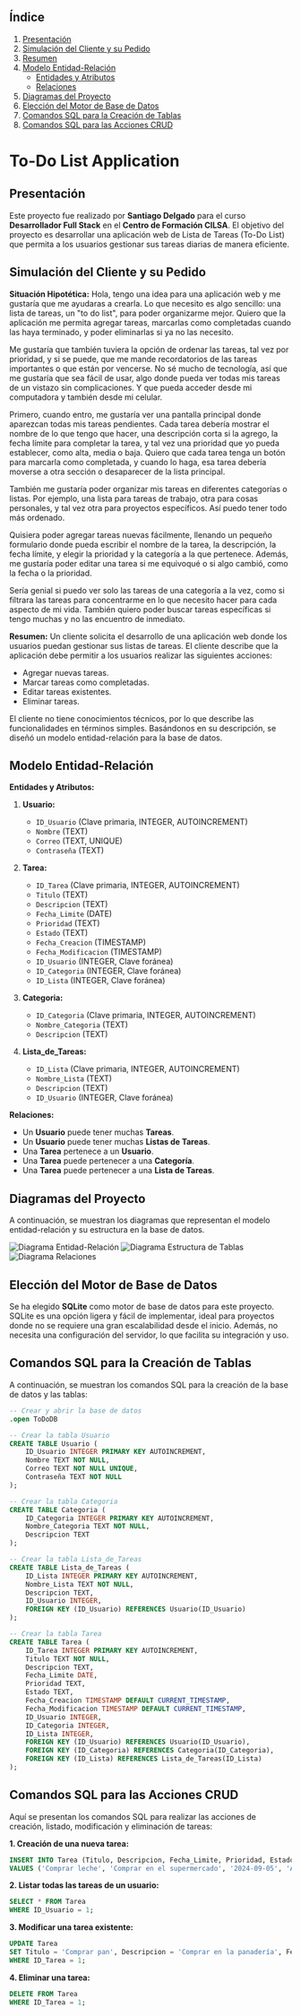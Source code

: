 ## Índice

1. [Presentación](#presentación)
2. [Simulación del Cliente y su Pedido](#simulación-del-cliente-y-su-pedido)
3. [Resumen](#resumen)
4. [Modelo Entidad-Relación](#modelo-entidad-relación)
   - [Entidades y Atributos](#entidades-y-atributos)
   - [Relaciones](#relaciones)
5. [Diagramas del Proyecto](#diagramas-del-proyecto)
6. [Elección del Motor de Base de Datos](#elección-del-motor-de-base-de-datos)
7. [Comandos SQL para la Creación de Tablas](#comandos-sql-para-la-creación-de-tablas)
8. [Comandos SQL para las Acciones CRUD](#comandos-sql-para-las-acciones-crud)

# To-Do List Application

## Presentación
Este proyecto fue realizado por **Santiago Delgado** para el curso **Desarrollador Full Stack** en el **Centro de Formación CILSA**. El objetivo del proyecto es desarrollar una aplicación web de Lista de Tareas (To-Do List) que permita a los usuarios gestionar sus tareas diarias de manera eficiente.

## Simulación del Cliente y su Pedido
**Situación Hipotética:**
Hola, tengo una idea para una aplicación web y me gustaría que me ayudaras a crearla. Lo que necesito es algo sencillo: una lista de tareas, un "to do list", para poder organizarme mejor. Quiero que la aplicación me permita agregar tareas, marcarlas como completadas cuando las haya terminado, y poder eliminarlas si ya no las necesito.

Me gustaría que también tuviera la opción de ordenar las tareas, tal vez por prioridad, y si se puede, que me mande recordatorios de las tareas importantes o que están por vencerse. No sé mucho de tecnología, así que me gustaría que sea fácil de usar, algo donde pueda ver todas mis tareas de un vistazo sin complicaciones. Y que pueda acceder desde mi computadora y también desde mi celular.

Primero, cuando entro, me gustaría ver una pantalla principal donde aparezcan todas mis tareas pendientes. Cada tarea debería mostrar el nombre de lo que tengo que hacer, una descripción corta si la agrego, la fecha límite para completar la tarea, y tal vez una prioridad que yo pueda establecer, como alta, media o baja. Quiero que cada tarea tenga un botón para marcarla como completada, y cuando lo haga, esa tarea debería moverse a otra sección o desaparecer de la lista principal.

También me gustaría poder organizar mis tareas en diferentes categorías o listas. Por ejemplo, una lista para tareas de trabajo, otra para cosas personales, y tal vez otra para proyectos específicos. Así puedo tener todo más ordenado.

Quisiera poder agregar tareas nuevas fácilmente, llenando un pequeño formulario donde pueda escribir el nombre de la tarea, la descripción, la fecha límite, y elegir la prioridad y la categoría a la que pertenece. Además, me gustaría poder editar una tarea si me equivoqué o si algo cambió, como la fecha o la prioridad.

Sería genial si puedo ver solo las tareas de una categoría a la vez, como si filtrara las tareas para concentrarme en lo que necesito hacer para cada aspecto de mi vida. También quiero poder buscar tareas específicas si tengo muchas y no las encuentro de inmediato.


**Resumen:**
Un cliente solicita el desarrollo de una aplicación web donde los usuarios puedan gestionar sus listas de tareas. El cliente describe que la aplicación debe permitir a los usuarios realizar las siguientes acciones:

- Agregar nuevas tareas.
- Marcar tareas como completadas.
- Editar tareas existentes.
- Eliminar tareas.

El cliente no tiene conocimientos técnicos, por lo que describe las funcionalidades en términos simples. Basándonos en su descripción, se diseñó un modelo entidad-relación para la base de datos.

## Modelo Entidad-Relación

**Entidades y Atributos:**

1. **Usuario:**
   - `ID_Usuario` (Clave primaria, INTEGER, AUTOINCREMENT)
   - `Nombre` (TEXT)
   - `Correo` (TEXT, UNIQUE)
   - `Contraseña` (TEXT)

2. **Tarea:**
   - `ID_Tarea` (Clave primaria, INTEGER, AUTOINCREMENT)
   - `Titulo` (TEXT)
   - `Descripcion` (TEXT)
   - `Fecha_Limite` (DATE)
   - `Prioridad` (TEXT)
   - `Estado` (TEXT)
   - `Fecha_Creacion` (TIMESTAMP)
   - `Fecha_Modificacion` (TIMESTAMP)
   - `ID_Usuario` (INTEGER, Clave foránea)
   - `ID_Categoria` (INTEGER, Clave foránea)
   - `ID_Lista` (INTEGER, Clave foránea)

3. **Categoria:**
   - `ID_Categoria` (Clave primaria, INTEGER, AUTOINCREMENT)
   - `Nombre_Categoria` (TEXT)
   - `Descripcion` (TEXT)

4. **Lista_de_Tareas:**
   - `ID_Lista` (Clave primaria, INTEGER, AUTOINCREMENT)
   - `Nombre_Lista` (TEXT)
   - `Descripcion` (TEXT)
   - `ID_Usuario` (INTEGER, Clave foránea)

**Relaciones:**

- Un **Usuario** puede tener muchas **Tareas**.
- Un **Usuario** puede tener muchas **Listas de Tareas**.
- Una **Tarea** pertenece a un **Usuario**.
- Una **Tarea** puede pertenecer a una **Categoría**.
- Una **Tarea** puede pertenecer a una **Lista de Tareas**.

## Diagramas del Proyecto

A continuación, se muestran los diagramas que representan el modelo entidad-relación y su estructura en la base de datos.

![Diagrama Entidad-Relación](diagrama1.png)
![Diagrama Estructura de Tablas](diagrama2.png)
![Diagrama Relaciones](diagrama3.png)

## Elección del Motor de Base de Datos

Se ha elegido **SQLite** como motor de base de datos para este proyecto. SQLite es una opción ligera y fácil de implementar, ideal para proyectos donde no se requiere una gran escalabilidad desde el inicio. Además, no necesita una configuración del servidor, lo que facilita su integración y uso.

## Comandos SQL para la Creación de Tablas

A continuación, se muestran los comandos SQL para la creación de la base de datos y las tablas:

```sql
-- Crear y abrir la base de datos
.open ToDoDB

-- Crear la tabla Usuario
CREATE TABLE Usuario (
    ID_Usuario INTEGER PRIMARY KEY AUTOINCREMENT,
    Nombre TEXT NOT NULL,
    Correo TEXT NOT NULL UNIQUE,
    Contraseña TEXT NOT NULL
);

-- Crear la tabla Categoria
CREATE TABLE Categoria (
    ID_Categoria INTEGER PRIMARY KEY AUTOINCREMENT,
    Nombre_Categoria TEXT NOT NULL,
    Descripcion TEXT
);

-- Crear la tabla Lista_de_Tareas
CREATE TABLE Lista_de_Tareas (
    ID_Lista INTEGER PRIMARY KEY AUTOINCREMENT,
    Nombre_Lista TEXT NOT NULL,
    Descripcion TEXT,
    ID_Usuario INTEGER,
    FOREIGN KEY (ID_Usuario) REFERENCES Usuario(ID_Usuario)
);

-- Crear la tabla Tarea
CREATE TABLE Tarea (
    ID_Tarea INTEGER PRIMARY KEY AUTOINCREMENT,
    Titulo TEXT NOT NULL,
    Descripcion TEXT,
    Fecha_Limite DATE,
    Prioridad TEXT,
    Estado TEXT,
    Fecha_Creacion TIMESTAMP DEFAULT CURRENT_TIMESTAMP,
    Fecha_Modificacion TIMESTAMP DEFAULT CURRENT_TIMESTAMP,
    ID_Usuario INTEGER,
    ID_Categoria INTEGER,
    ID_Lista INTEGER,
    FOREIGN KEY (ID_Usuario) REFERENCES Usuario(ID_Usuario),
    FOREIGN KEY (ID_Categoria) REFERENCES Categoria(ID_Categoria),
    FOREIGN KEY (ID_Lista) REFERENCES Lista_de_Tareas(ID_Lista)
);

```
## Comandos SQL para las Acciones CRUD
Aquí se presentan los comandos SQL para realizar las acciones de creación, listado, modificación y eliminación de tareas:

**1. Creación de una nueva tarea:**
```sql
INSERT INTO Tarea (Titulo, Descripcion, Fecha_Limite, Prioridad, Estado, Fecha_Creacion, Fecha_Modificacion, ID_Usuario, ID_Categoria, ID_Lista)
VALUES ('Comprar leche', 'Comprar en el supermercado', '2024-09-05', 'Alta', 'Pendiente', CURRENT_TIMESTAMP, CURRENT_TIMESTAMP, 1, 2, 1);
```

**2. Listar todas las tareas de un usuario:**
```sql
SELECT * FROM Tarea
WHERE ID_Usuario = 1;
```

**3. Modificar una tarea existente:**
```sql
UPDATE Tarea
SET Titulo = 'Comprar pan', Descripcion = 'Comprar en la panadería', Fecha_Limite = '2024-09-06', Prioridad = 'Media', Estado = 'Pendiente', Fecha_Modificacion = CURRENT_TIMESTAMP
WHERE ID_Tarea = 1;
```

**4. Eliminar una tarea:**
```sql
DELETE FROM Tarea
WHERE ID_Tarea = 1;
```


